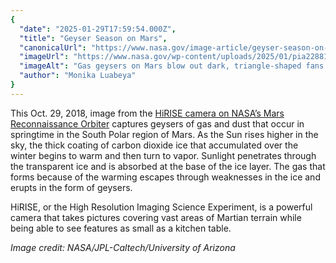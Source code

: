 ```yaml
---
{
  "date": "2025-01-29T17:59:54.000Z",
  "title": "Geyser Season on Mars",
  "canonicalUrl": "https://www.nasa.gov/image-article/geyser-season-on-mars/",
  "imageUrl": "https://www.nasa.gov/wp-content/uploads/2025/01/pia22881orig.jpg",
  "imageAlt": "Gas geysers on Mars blow out dark, triangle-shaped fans of dust and sand onto the red Martian surface.",
  "author": "Monika Luabeya"
}
---
```


This Oct. 29, 2018, image from the [HiRISE camera on NASA’s Mars Reconnaissance Orbiter](https://science.nasa.gov/mission/mars-reconnaissance-orbiter/science-instruments/) captures geysers of gas and dust that occur in springtime in the South Polar region of Mars. As the Sun rises higher in the sky, the thick coating of carbon dioxide ice that accumulated over the winter begins to warm and then turn to vapor. Sunlight penetrates through the transparent ice and is absorbed at the base of the ice layer. The gas that forms because of the warming escapes through weaknesses in the ice and erupts in the form of geysers.

HiRISE, or the High Resolution Imaging Science Experiment, is a powerful camera that takes pictures covering vast areas of Martian terrain while being able to see features as small as a kitchen table.

_Image credit: NASA/JPL-Caltech/University of Arizona_
